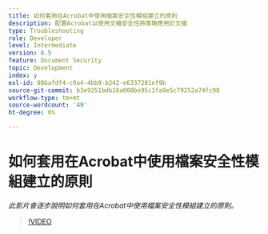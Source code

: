 ```yaml
---
title: 如何套用在Acrobat中使用檔案安全性模組建立的原則
description: 配置Acrobat以使用文檔安全性將策略應用於文檔
type: Troubleshooting
role: Developer
level: Intermediate
version: 6.5
feature: Document Security
topic: Development
index: y
exl-id: 086afdf4-c9a4-4bb9-b242-e6337281ef9b
source-git-commit: b3e9251bdb18a008be95c1fa9e5c79252a74fc98
workflow-type: tm+mt
source-wordcount: '49'
ht-degree: 0%

---
```


# 如何套用在Acrobat中使用檔案安全性模組建立的原則

*此影片會逐步說明如何套用在Acrobat中使用檔案安全性模組建立的原則。*

>[!VIDEO](https://video.tv.adobe.com/v/335486?quality=12&learn=on)
